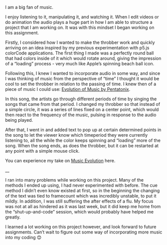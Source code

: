 I am a big fan of music. 

I enjoy listening to it, manipulating it, and watching it. When I edit videos or do animation the audio plays a huge part in how I am able to structure a project that I am working on. It was with this mindset I began working on this assignment. 

Firstly, I considered how I wanted to make the throbber work and quickly arriving on an idea inspired by my previous experimentation with p5.js colorCode applications. The first thing I made was a perfectly round ball that had colors inside of it which would rotate around, giving the impression of a “loading” process - very much like Apple’s spinning beach ball icon. 

Following this, I knew I wanted to incorporate audio in some way, and since I was thinking of music from the perspective of “time” I thought it would be cool to set the throbber in relation to the passing of time. I knew then of a piece of music I could use: [Evolution of Music by Pentatonix](https://www.youtube.com/watch?v=lExW80sXsHs).

In this song, the artists go through different periods of time by singing the songs that came from that period. I changed my throbber so that instead of a simple circle, it was a series of lines fixed on a center point, which would then react to the frequency of the music, pulsing in response to the audio being played. 

After that, I went in and added text to pop up at certain determined points in the song to let the viewer know which timeperiod they were currently listening to, all the while the color keeps spinning and “loading” more of the song. When the song ends, as does the throbber, but it can be restarted at any point with a simple mouse click. 

You can experience my take on [Music Evolution](https://cdn.rawgit.com/AnnesFlashBack/Mini-Exercises/5978e4bd/MiniEx-03/ex-03/index.html) here. 

__

I ran into many problems while working on this project. Many of the methods I ended up using, I had never experimented with before. The cue method I didn’t even know existed at first, so in the beginning the changing of the text was tied to framecount which was incredibly unstable, to put it mildly. In addition, I was still suffering the after effects of a flu. My focus was not at all as hindered as it was last week, but it did keep me home from the “shut-up-and-code” session, which would probably have helped me greatly. 

I learned a lot working on this project however, and look forward to future assignments. Can’t wait to figure out some way of incorporating more music into my coding 😊

